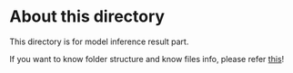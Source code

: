 # About this directory

This directory is for model inference result part.

If you want to know folder structure and know files info, please refer [this](https://docs.auto-rag.com/optimization/folder_structure.html)!
